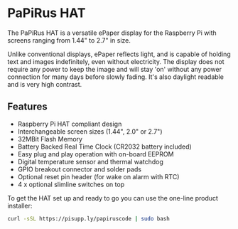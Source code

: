 <!--
---
name: PaPiRus HAT
class: board
type: display
formfactor: HAT
manufacturer: Pi Supply
description: PaPiRus is an ePaper / eInk screen HAT module for the Raspberry Pi
url: https://www.kickstarter.com/projects/pisupply/papirus-the-epaper-screen-hat-for-your-raspberry-p
github: https://github.com/PiSupply/PaPiRus
buy: https://www.pi-supply.com/product/papirus-epaper-eink-screen-hat-for-raspberry-pi/
image: 'papirus-hat.png'
pincount: 40
eeprom: yes
power:
  '1':
  '2':
ground:
  '6':
  '9':
  '14':
  '20':
  '25':
  '30':
  '34':
  '39':
pin:
  '3':
    mode: i2c
  '5':
    mode: i2c
  '8':
    name: Border Control
  '10':
    name: Discharge
  '11':
    name: Temp Sens
  '12':
    name: ePaper PWM
  '13':
    name: RTC
  '16':
    name: Panel On
  '18':
    name: Chip On Glass Reset
  '19':
    mode: spi
  '21':
    mode: spi
  '22':
    name: Chip On Glass Busy
  '23':
    mode: spi
  '24':
    mode: spi
  '26':
    mode: spi
  '36':
    name: SW1
    mode: input
    active: low
  '37':
    name: SW2
    mode: input
    active: low  
  '38':
    name: SW3
    mode: input
    active: low
  '40':
    name: SW4
    mode: input
    active: low
i2c:
  '0x48':
    name: Temperature Sensor
    device: LM75BD
  '0x6F':
    name: Real Time Clock
    device: MCP7940N
-->
# PaPiRus HAT

The PaPiRus HAT is a versatile ePaper display for the Raspberry Pi with screens ranging from 1.44" to 2.7" in size.

Unlike conventional displays, ePaper reflects light, and is capable of holding text and images indefinitely, even without electricity. The display does not require any power to keep the image and will stay 'on' without any power connection for many days before slowly fading. It's also daylight readable and is very high contrast. 

## Features

* Raspberry Pi HAT compliant design
* Interchangeable screen sizes (1.44", 2.0" or 2.7")
* 32MBit Flash Memory
* Battery Backed Real Time Clock (CR2032 battery included)
* Easy plug and play operation with on-board EEPROM
* Digital temperature sensor and thermal watchdog
* GPIO breakout connector and solder pads
* Optional reset pin header (for wake on alarm with RTC)
* 4 x optional slimline switches on top

To get the HAT set up and ready to go you can use the one-line product installer:

```bash
curl -sSL https://pisupp.ly/papiruscode | sudo bash
```
